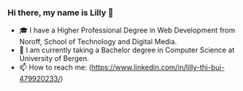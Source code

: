 ### Hi there, my name is Lilly 👋

- :mortar_board: I have a Higher Professional Degree in Web Development from Noroff, School of Technology and Digital Media.  
- :school: I am currently taking a Bachelor degree in Computer Science at University of Bergen.
- 📫 How to reach me: (https://www.linkedin.com/in/lilly-thi-bui-479920233/)


